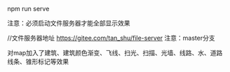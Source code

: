npm run serve 


注意：必须启动文件服务器才能全部显示效果

//文件服务器地址
https://gitee.com/tan_shu/file-server   注意：master分支

对map加入了建筑、建筑颜色渐变、飞线、扫光、扫描、光墙、线路、水、道路线条、锥形标记等效果

